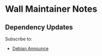 Wall Maintainer Notes
=====================

## Dependency Updates

Subscribe to:

* [Debian Announce](https://lists.debian.org/debian-announce/)
